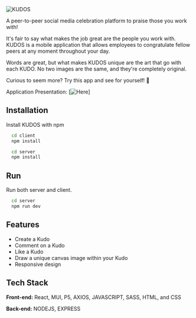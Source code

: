<img alt="KUDOS" src="https://i.ibb.co/QcWWb6Y/KUDOS.jpg">

A peer-to-peer social media celebration platform to praise those you work with!

 It's fair to say what makes the job great are the people you work with. KUDOS is a mobile application that allows employees to congratulate fellow peers at any moment throughout your day. 
 
 Words are great, but what makes KUDOS unique are the art that go with each KUDO. No two images are the same, and they're completely original.

 Curious to seem more? Try this app and see for yourself! 🚀

Application Presentation:
 [![Here](https://www.loom.com/share/e92bb26dd7bc491781b5a73d816bfd97)] 

## Installation

Install KUDOS with npm

```zsh
  cd client
  npm install
```

```zsh
  cd server
  npm install
```

## Run

Run both server and client.

```zsh
  cd server
  npm run dev
```

## Features

- Create a Kudo
- Comment on a Kudo
- Like a Kudo
- Draw a unique canvas image within your Kudo
- Responsive design

## Tech Stack

**Front-end:** React, MUI, P5, AXIOS, JAVASCRIPT, SASS, HTML, and CSS

**Back-end:** NODEJS, EXPRESS

